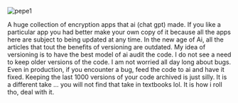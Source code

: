 


![pepe1](https://github.com/user-attachments/assets/19d09595-8e23-4171-9546-61551f6ce760)


A huge collection of encryption apps that ai (chat gpt) made. If you like a particular app you had better make your own copy of it because all the apps here are subject to being updated at any time. In the new age of Ai, all the articles that tout the benefits of versioning are outdated. My idea of versioning is to have the best model of ai audit the code. I do not see a need to keep older versions of the code. I am not worried all day long about bugs. Even in production, if you encounter a bug, feed the code to ai and have it fixed. Keeping the last 1000 versions of your code archived is just silly. It is a different take ... you will not find that take in textbooks lol. It is how i roll tho, deal with it. 
